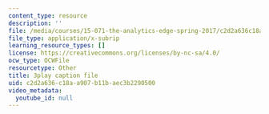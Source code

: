 ```yaml
---
content_type: resource
description: ''
file: /media/courses/15-071-the-analytics-edge-spring-2017/c2d2a636c18aa907b11baec3b2290500_Vd6yR63nfHY.srt
file_type: application/x-subrip
learning_resource_types: []
license: https://creativecommons.org/licenses/by-nc-sa/4.0/
ocw_type: OCWFile
resourcetype: Other
title: 3play caption file
uid: c2d2a636-c18a-a907-b11b-aec3b2290500
video_metadata:
  youtube_id: null
---
```

